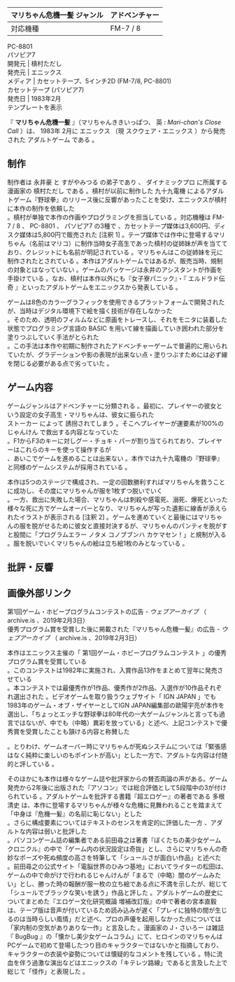 マリちゃん危機一髪  ジャンル  |  アドベンチャー     
---|---  
対応機種  |  FM-7  /  8          
PC-8801      
パソピア7      
開発元  |  槙村ただし       
発売元  |  エニックス     
メディア  |  カセットテープ、5インチ2D (FM-7/8, PC-8801)      
カセットテープ (パソピア7)    
発売日  |  1983年2月     
テンプレートを表示  
  
『 **マリちゃん危機一髪** 』（マリちゃんききいっぱつ、  英  :  _Mari-chan's Close Call_   ）は、  1983年
2月に  エニックス  （現  スクウェア・エニックス  ）から発売された  アダルトゲーム  である    。

##  制作  

制作者は  永井豪  と  すがやみつる  の弟子であり    、  ダイナミックプロ  に所属する漫画家の    槙村ただし  である
    。槙村が以前に制作した  九十九電機
によるアダルトゲーム『野球拳』のリリース後に反響があったことを受け、エニックスが槙村に本作の制作を依頼した    
。槙村が単独で本作の作画やプログラミングを担当している    。対応機種は  FM-7  /  8      、  PC-8801  、
パソピア7  の3種で      、カセットテープ媒体は3,600円、ディスク媒体は5,800円で販売された    [注釈 1]
。テープ媒体では作中に登場するマリちゃん（名前はマリコ）に制作当時女子高生であった槙村の従姉妹が声を当てており、クレジットにも名前が明記されている
  。マリちゃんはこの従姉妹を元に制作されたとされている    。本作はアダルトゲームではあるが、販売当時、規制の対象とはなっていない
  。ゲームのパッケージは永井のアシスタントが作画を手掛けている    。なお、槙村は本作以外にも『女子寮パニック』・『  エルドラド伝奇
』といったアダルトゲームをエニックスから発表している    。

ゲームは8色のカラーグラフィックを使用できるプラットフォームで開発されたが、当時はデジタル環境下で絵を描く技術が存在しなかった  
。そのため、透明のフィルムなどに原画をトレースし、それをモニタに装着した状態でプログラミング言語の  BASIC
を用いて線を描画していき囲われた部分を塗りつぶしていく手法がとられた  
。この手法は本作や初期に制作されたアドベンチャーゲームで普遍的に用いられていたが、グラデーションや影の表現が出来ない点・塗りつぶすためには必ず線を閉じる必要がある点で劣っていた
  。

##  ゲーム内容  

ゲームジャンルはアドベンチャーに分類される    。最初に、プレイヤーの彼女という設定の女子高生・マリちゃんは、彼女に振られた  
ストーカー  によって    誘拐されてしまう      。そこへプレイヤーが運要素が100%の  じゃんけん
で救出する内容となっていた    
。F1からF3のキーに対しグー・チョキ・パーが割り当てられており、プレイヤーはこれらのキーを使って操作するが  
、あいこでゲームを進めることは出来ない      。本作では九十九電機の『野球拳』と同様のゲームシステムが採用されている    。

本作は5つのステージで構成され、一定の回数勝利すればマリちゃんを救うことに成功し、その度にマリちゃんが服を1枚ずつ脱いでいく  
。一方、救出に失敗した場合、マリちゃんは刺殺や感電死、溺死、爆死といった様々な死に方でゲームオーバーとなり、マリちゃんが写った遺影に線香が添えられたイラストが表示される
  [注釈 2]
。ゲームを進めていくと最後にはマリちゃんの服を脱がせるために彼女と直接対決するが、マリちゃんのパンティを脱がすと股間に「プログラムエラー ノタメ
コノブブンハ カケマセン！」と規制が入る    。服を脱いでいくマリちゃんの絵は立ち絵1枚のみとなっている    。

##  批評・反響  

画像外部リンク  
---  
第1回ゲーム・ホビープログラムコンテストの広告  \-  _ウェブアーカイブ_ （  archive.is  、2019年2月3日）  
優秀プログラム賞を受賞した後に掲載された『マリちゃん危機一髪』の広告  \-  _ウェブアーカイブ_ （  archive.is  、2019年2月3日）  
  
本作はエニックス主催の「  第1回ゲーム・ホビープログラムコンテスト  」の優秀プログラム賞を受賞している      
。このコンテストは1982年に実施され、入賞作品13作をまとめて翌年に発売させている  
。本コンテストでは最優秀作が1作品、優秀作が2作品、入選作が10作品それぞれ選出された    。ビデオゲームを取り扱うウェブサイト「  IGN
JAPAN  」でも1983年のゲーム・オブ・ザイヤーとしてIGN
JAPAN編集部の歐陽宇亮が本作を選出し、「ちょっとエッチな野球拳は80年代の一大ゲームジャンルと言っても過言ではないが、中でも（中略）異彩を放っている」と述べ、上記コンテストで優秀賞を受賞したことも頷ける内容と称賛した

。とりわけ、ゲームオーバー時にマリちゃんが死ぬシステムについては「緊張感はなく純粋に楽しいのもポイントが高い」とした一方で、アダルトな内容は付随的と評している
  。

そのほかにも本作は様々なゲーム誌や批評家からの賛否両論の声がある。ゲーム発売から2年後に出版された『アソコン』では総合評価として5段階中の3が付けられている
  。アダルトゲームを批評する書籍『超エロゲー』の著者である  多根清史
は、本作に登場するマリちゃんが様々な危機に見舞われることを踏まえて「中身は『危機一髪』の名前に恥じない」とした  
。さらに構成要素についてはテキストのセンスを肯定的に評価した一方    、アダルトな内容は弱いと批評した  
。パソコンゲーム誌の編集者である前田尋之は著書『ぼくたちの美少女ゲーム
クロニクル』の中で「ゲーム内の状況設定は奇抜」とし、さらにマリちゃんの奇妙なポーズや死ぬ頻度の高さを特筆して「シュールさが面白い作品」と述べた  
。前田尋之の公式サイト「電脳世界のひみつ基地」においてライターの松田は、ゲームの中で命がけで行われるじゃんけんが「まるで（中略）闇のゲームみたい」とし、勝った時の報酬が服一枚の立ち絵である点に不満を示したが、総じて「シュールでブラックな笑いを誘う」作品と評した
  。アダルトゲームの歴史についてまとめた『エロゲー文化研究概論
増補改訂版』の中で著者の宮本直毅は、テープ版は音声が付いているため読み込みが遅く「プレイに独特の間が生じるのは当時らしい風情」だと述べ、プロの声優を起用しなかった点については「家内制の空気がありありな一作」と言及した
  。漫画家の  J・さいろー  は雑誌『  BugBug
』の「懐かし美少女ゲームコラム」にて、ヒロインのマリちゃんはPCゲームで初めて登場したつり目のキャラクターではないかと指摘しており、キャラクターの衣装や姿勢については懐疑的なコメントを残している
  。特に流血を伴う過激な演出などはエニックスの「キテレツ路線」であると言及した上で総じて「怪作」と表現した    。

